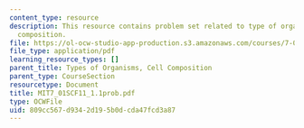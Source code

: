```yaml
---
content_type: resource
description: This resource contains problem set related to type of organisms, cell
  composition.
file: https://ol-ocw-studio-app-production.s3.amazonaws.com/courses/7-01sc-fundamentals-of-biology-fall-2011/809cc567d9342d195b0dcda47fcd3a87_MIT7_01SCF11_1.1prob.pdf
file_type: application/pdf
learning_resource_types: []
parent_title: Types of Organisms, Cell Composition
parent_type: CourseSection
resourcetype: Document
title: MIT7_01SCF11_1.1prob.pdf
type: OCWFile
uid: 809cc567-d934-2d19-5b0d-cda47fcd3a87
---
```

